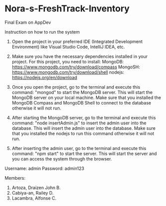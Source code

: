 # Nora-s-FreshTrack-Inventory
Final Exam on AppDev

Instruction on how to run the system
1. Open the project in your preferred IDE (Integrated Development Environment) like Visual Studio Code, IntelliJ IDEA, etc.

2. Make sure you have the necessary dependencies installed in your project. For this project, you need to install: MongoDB: https://www.mongodb.com/try/download/compass MongoSH: https://www.mongodb.com/try/download/shell nodejs: https://nodejs.org/en/download

3. Once you open the project, go to the terminal and execute this command: "mongod" to start the MongoDB server. This will start the MongoDB server on your local machine. Make sure that you installed the MongoDB Compass and MongoDB Shell to connect to the database otherwise it will not run.

4. After starting the MongoDB server, go to the terminal and execute this command: "node insertAdmin.js" to insert the admin user into the database. This will insert the admin user into the database. Make sure that you installed the nodejs to run this command otherwise it will not run.

5. After inserting the admin user, go to the terminal and execute this command: "npm start" to start the server. This will start the server and you can access the system through the browser.

Username: admin
Password: admin123

Members:
1. Artoza, Draizen John B.
2. Cabiya-an, Railey D.
3. Lacambra, Alfonse C.